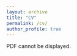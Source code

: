 ```yaml
---
layout: archive
title: "CV"
permalink: /cv/
author_profile: true
---
```


<object width="400" height="500" type="application/pdf" data="files/ConardResume.pdf?#zoom=85&scrollbar=0&toolbar=0&navpanes=0">
    <p>PDF cannot be displayed.</p>
</object>
